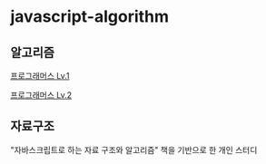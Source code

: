 # javascript-algorithm

## 알고리즘

[프로그래머스 Lv.1](https://github.com/leeheejuuun/javascript-algorithm/tree/main/programmers/Level.1)

[프로그래머스 Lv.2]()

## 자료구조

"자바스크립트로 하는 자료 구조와 알고리즘" 책을 기반으로 한 개인 스터디
